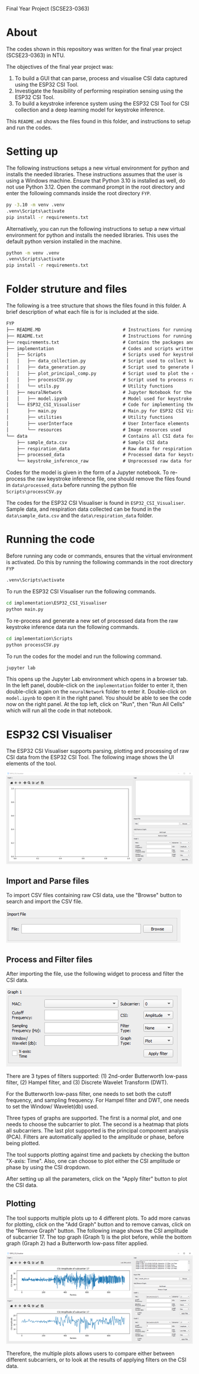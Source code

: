 Final Year Project (SCSE23-0363)

# About
The codes shown in this repository was written for the final year project (SCSE23-0363) in NTU.

The objectives of the final year project was:
1. To build a GUI that can parse, process and visualise CSI data captured using the ESP32 CSI Tool.
2. Investigate the feasibility of performing respiration sensing using the ESP32 CSI Tool.
3. To build a keystroke inference system using the ESP32 CSI Tool for CSI collection and a deep learning model for keystroke inference.

This `README.md` shows the files found in this folder, and instructions to setup and run the codes.

# Setting up

The following instructions setups a new virtual environment for python and installs the needed libraries.
These instructions assumes that the user is using a Windows machine. Ensure that Python 3.10 is installed as well, do not use Python 3.12. Open the command prompt in the root directory and enter the following commands inside the root directory `FYP`.

```cmd
py -3.10 -m venv .venv
.venv\Scripts\activate
pip install -r requirements.txt
```

Alternatively, you can run the following instructions to setup a new virtual environment for python and installs the needed libraries. This uses the default python version installed in the machine.
```cmd
python -m venv .venv
.venv\Scripts\activate
pip install -r requirements.txt
```

# Folder struture and files

The following is a tree structure that shows the files found in this folder. A brief description of what each file is for is included at the side.

```markdown
FYP
├── README.MD                               # Instructions for running the codes
├── README.txt                              # Instructions for running the codes
├── requirements.txt                        # Contains the packages and libraries needed to run all the code
├── implementation                          # Codes and scripts written for the FYP
│   ├── Scripts                             # Scripts used for keystroke inference and respiration sensing
│   │   ├── data_collection.py              # Script used to collect keystroke inference data
│   │   ├── data_generation.py              # Script used to generate keystroke inference data
│   │   ├── plot_principal_comp.py          # Script used to plot the 4th principal component
│   │   ├── processCSV.py                   # Script used to process raw keystroke inference data
│   │   └── utils.py                        # Utility functions
│   ├── neuralNetwork                       # Jupyter Notebook for the model
│   │   ├── model.ipynb                     # Model used for keystroke inference
│   └── ESP32_CSI_Visualiser                # Code for implementing the ESP32 CSI Visualiser
│       ├── main.py                         # Main.py for ESP32 CSI Visualiser
│       ├── utilities                       # Utility functions
│       ├── userInterface                   # User Interface elements
│       └── resources                       # Image resources used
└── data                                    # Contains all CSI data for respiration sensing and keystroke inference
    ├── sample_data.csv                     # Sample CSI data 
    ├── respiration_data                    # Raw data for respiration sensing
    ├── processed_data                      # Processed data for keystroke inference
    └── keystroke_inference_raw             # Unprocessed raw data for keystroke inference
```

Codes for the model is given in the form of a Jupyter notebook. To re-process the raw keystroke inference file, one should remove the files found in `data\processed_data` before running the python file `Scripts\processCSV.py`

The codes for the ESP32 CSI Visualiser is found in `ESP32_CSI_Visualiser`. Sample data, and respiration data collected can be found in the `data\sample_data.csv` and the `data\respiration_data` folder.

# Running the code
Before running any code or commands, ensures that the virtual environment is activated. Do this by running the following commands in the root directory `FYP`
```cmd
.venv\Scripts\activate
```
To run the ESP32 CSI Visualiser run the following commands.

```cmd
cd implementation\ESP32_CSI_Visualiser
python main.py
```

To re-process and generate a new set of processed data from the raw keystroke inference data run the following commands.

```cmd
cd implementation\Scripts
python processCSV.py
```

To run the codes for the model and run the following command.
```cmd
jupyter lab
```

This opens up the Jupyter Lab environment which opens in a browser tab. In the left panel, double-click on the `implementation` folder to enter it, then double-click again on the `neuralNetwork` folder to enter it. Double-click on `model.ipynb` to open it in the right panel. You should be able to see the code now on the right panel.
At the top left, click on "Run", then "Run All Cells" which will run all the code in that notebook. 

# ESP32 CSI Visualiser

The ESP32 CSI Visualiser supports parsing, plotting and processing of raw CSI data from the ESP32 CSI Tool. The following image shows the UI elements of the tool.

![UI](documentation/images/UI.png)

## Import and Parse files

To import CSV files containing raw CSI data, use the "Browse" button to search and import the CSV file. 

![Import](documentation/images/Import.png)

## Process and Filter files

After importing the file, use the following widget to process and filter the CSI data. 

![Process](documentation/images/Process.png)

There are 3 types of filters supported: (1) 2nd-order Butterworth low-pass filter, (2) Hampel filter, and (3) Discrete Wavelet Transform (DWT).

For the Butterworth low-pass filter, one needs to set both the cutoff frequency, and sampling frequency.
For Hampel filter and DWT, one needs to set the Window/ Wavelet(db) used.

Three types of graphs are supported. The first is a normal plot, and one needs to choose the subcarrier to plot. The second is a heatmap that plots all subcarriers. The last plot supported is the principal component analysis (PCA).
Filters are automatically applied to the amplitude or phase, before being plotted.

The tool supports plotting against time and packets by checking the button "X-axis: Time". Also, one can choose to plot either the CSI amplitude or phase by using the CSI dropdown.

After setting up all the parameters, click on the "Apply filter" button to plot the CSI data.

## Plotting

The tool supports multiple plots up to 4 different plots. To add more canvas for plotting, click on the "Add Graph" button and to remove canvas, click on the "Remove Graph" button. The following image shows the CSI amplitude of subcarrier 17. The top graph (Graph 1) is the plot before, while the bottom graph (Graph 2) had a Butterworth low-pass filter applied.

![Processed_plot](documentation/images/Processed_Plot.png)

Therefore, the multiple plots allows users to compare either between different subcarriers, or to look at the results of applying filters on the CSI data.
